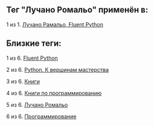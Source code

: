## Тег "Лучано Ромальо" применён в:

1 из 1. [Лучано Рамальо, Fluent Python](../Книги/Программирование/Лучано%20Рамальо%20-%20Fluent%20Python.md)

## Близкие теги:

1 из 6. [Fluent Python](./Fluent%20Python.md)

2 из 6. [Python. К вершинам мастерства](./Python.%20К%20вершинам%20мастерства.md)

3 из 6. [Книги](./Книги.md)

4 из 6. [Книги по программированию](./Книги%20по%20программированию.md)

5 из 6. [Лучано Ромальо](./Лучано%20Ромальо.md)

6 из 6. [Программирование](./Программирование.md)

